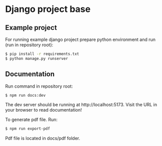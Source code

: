 # Django project base

## Example project

For running example django project prepare python environment and run (run in repository root):

```bash 
$ pip install -r requirements.txt
$ python manage.py runserver
```

## Documentation

Run command in repository root:

```bash 
$ npm run docs:dev
```

The dev server should be running at http://localhost:5173. Visit the URL in your browser to read documentation!

To generate pdf file. Run:

```bash 
$ npm run export-pdf  
```

Pdf file is located in docs/pdf folder.
